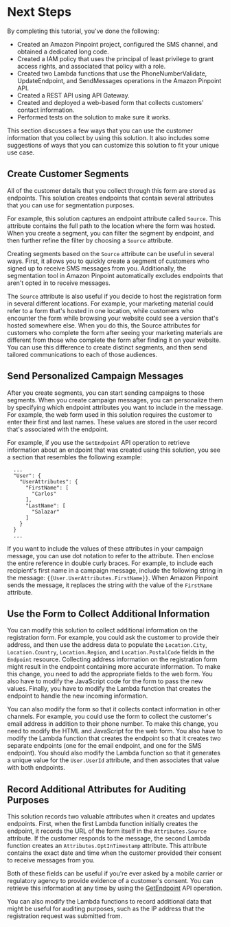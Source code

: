 # Next Steps<a name="tutorials-two-way-sms-next-steps"></a>

By completing this tutorial, you've done the following:
+ Created an Amazon Pinpoint project, configured the SMS channel, and obtained a dedicated long code\.
+ Created a IAM policy that uses the principal of least privilege to grant access rights, and associated that policy with a role\.
+ Created two Lambda functions that use the PhoneNumberValidate, UpdateEndpoint, and SendMessages operations in the Amazon Pinpoint API\.
+ Created a REST API using API Gateway\.
+ Created and deployed a web\-based form that collects customers' contact information\.
+ Performed tests on the solution to make sure it works\.

This section discusses a few ways that you can use the customer information that you collect by using this solution\. It also includes some suggestions of ways that you can customize this solution to fit your unique use case\.

## Create Customer Segments<a name="tutorials-two-way-sms-next-steps-create-segments"></a>

All of the customer details that you collect through this form are stored as endpoints\. This solution creates endpoints that contain several attributes that you can use for segmentation purposes\.

For example, this solution captures an endpoint attribute called `Source`\. This attribute contains the full path to the location where the form was hosted\. When you create a segment, you can filter the segment by endpoint, and then further refine the filter by choosing a `Source` attribute\.

Creating segments based on the `Source` attribute can be useful in several ways\. First, it allows you to quickly create a segment of customers who signed up to receive SMS messages from you\. Additionally, the segmentation tool in Amazon Pinpoint automatically excludes endpoints that aren't opted in to receive messages\.

The `Source` attribute is also useful if you decide to host the registration form in several different locations\. For example, your marketing material could refer to a form that's hosted in one location, while customers who encounter the form while browsing your website could see a version that's hosted somewhere else\. When you do this, the Source attributes for customers who complete the form after seeing your marketing materials are different from those who complete the form after finding it on your website\. You can use this difference to create distinct segments, and then send tailored communications to each of those audiences\.

## Send Personalized Campaign Messages<a name="tutorials-two-way-sms-next-steps-send-campaigns"></a>

After you create segments, you can start sending campaigns to those segments\. When you create campaign messages, you can personalize them by specifying which endpoint attributes you want to include in the message\. For example, the web form used in this solution requires the customer to enter their first and last names\. These values are stored in the user record that's associated with the endpoint\.

For example, if you use the `GetEndpoint` API operation to retrieve information about an endpoint that was created using this solution, you see a section that resembles the following example:

```
  ...
  "User": {
    "UserAttributes": {
      "FirstName": [
        "Carlos"
      ],
      "LastName": [
        "Salazar"
      ]
    }
  }
  ...
```

If you want to include the values of these attributes in your campaign message, you can use dot notation to refer to the attribute\. Then enclose the entire reference in double curly braces\. For example, to include each recipient's first name in a campaign message, include the following string in the message: `{{User.UserAttributes.FirstName}}`\. When Amazon Pinpoint sends the message, it replaces the string with the value of the `FirstName` attribute\.

## Use the Form to Collect Additional Information<a name="tutorials-two-way-sms-next-steps-collect-additional"></a>

You can modify this solution to collect additional information on the registration form\. For example, you could ask the customer to provide their address, and then use the address data to populate the `Location.City`, `Location.Country`, `Location.Region`, and `Location.PostalCode` fields in the `Endpoint` resource\. Collecting address information on the registration form might result in the endpoint containing more accurate information\. To make this change, you need to add the appropriate fields to the web form\. You also have to modify the JavaScript code for the form to pass the new values\. Finally, you have to modify the Lambda function that creates the endpoint to handle the new incoming information\.

You can also modify the form so that it collects contact information in other channels\. For example, you could use the form to collect the customer's email address in addition to their phone number\. To make this change, you need to modify the HTML and JavaScript for the web form\. You also have to modify the Lambda function that creates the endpoint so that it creates two separate endpoints \(one for the email endpoint, and one for the SMS endpoint\)\. You should also modify the Lambda function so that it generates a unique value for the `User.UserId` attribute, and then associates that value with both endpoints\.

## Record Additional Attributes for Auditing Purposes<a name="tutorials-two-way-sms-next-steps-auditing"></a>

This solution records two valuable attributes when it creates and updates endpoints\. First, when the first Lambda function initially creates the endpoint, it records the URL of the form itself in the `Attributes.Source` attribute\. If the customer responds to the message, the second Lambda function creates an `Attributes.OptInTimestamp` attribute\. This attribute contains the exact date and time when the customer provided their consent to receive messages from you\.

Both of these fields can be useful if you're ever asked by a mobile carrier or regulatory agency to provide evidence of a customer's consent\. You can retrieve this information at any time by using the [GetEndpoint](https://docs.aws.amazon.com/pinpoint/latest/apireference/apps-application-id-endpoints-endpoint-id.html#GetEndpoint) API operation\.

You can also modify the Lambda functions to record additional data that might be useful for auditing purposes, such as the IP address that the registration request was submitted from\.